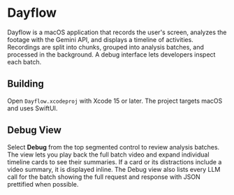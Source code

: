 # Dayflow

Dayflow is a macOS application that records the user's screen, analyzes the footage with the Gemini API, and displays a timeline of activities. Recordings are split into chunks, grouped into analysis batches, and processed in the background. A debug interface lets developers inspect each batch.

## Building
Open `Dayflow.xcodeproj` with Xcode 15 or later. The project targets macOS and uses SwiftUI.

## Debug View
Select **Debug** from the top segmented control to review analysis batches. The view lets you play back the full batch video and expand individual timeline cards to see their summaries. If a card or its distractions include a video summary, it is displayed inline. The Debug view also lists every LLM call for the batch showing the full request and response with JSON prettified when possible.
